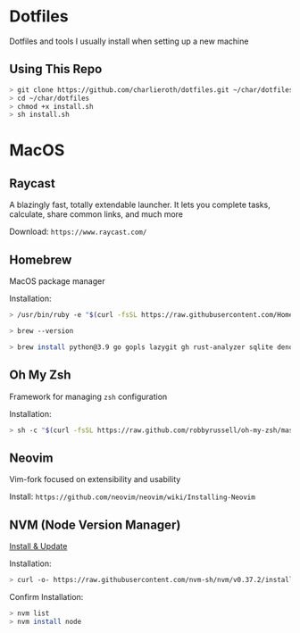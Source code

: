 # Dotfiles

Dotfiles and tools I usually install when setting up a new machine

## Using This Repo
``` bash
> git clone https://github.com/charlieroth/dotfiles.git ~/char/dotfiles
> cd ~/char/dotfiles
> chmod +x install.sh
> sh install.sh
```


# MacOS

## Raycast

A blazingly fast, totally extendable launcher. It lets you complete tasks, calculate, share common links, and much more

Download: `https://www.raycast.com/`


## Homebrew

MacOS package manager

Installation:
```bash
> /usr/bin/ruby -e "$(curl -fsSL https://raw.githubusercontent.com/Homebrew/install/master/install)"`

> brew --version

> brew install python@3.9 go gopls lazygit gh rust-analyzer sqlite deno neovim lua-language-server tree tree-sitter ripgrep netlify-cli
```

## Oh My Zsh

Framework for managing `zsh` configuration

Installation:
```bash
> sh -c "$(curl -fsSL https://raw.github.com/robbyrussell/oh-my-zsh/master/tools/install.sh)"`
```


## Neovim

Vim-fork focused on extensibility and usability

Install: `https://github.com/neovim/neovim/wiki/Installing-Neovim`


## NVM (Node Version Manager)

[Install & Update](https://github.com/nvm-sh/nvm#installing-and-updating)

Installation:
```bash
> curl -o- https://raw.githubusercontent.com/nvm-sh/nvm/v0.37.2/install.sh | bash`
```

Confirm Installation:
```bash
> nvm list
> nvm install node
```
